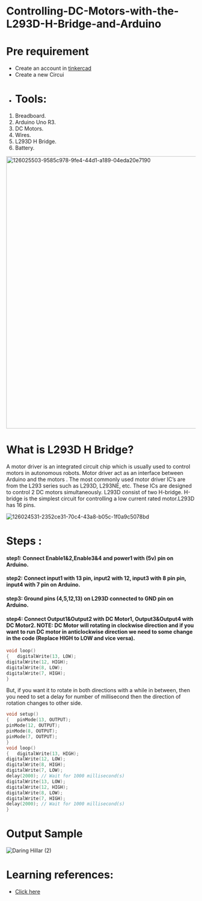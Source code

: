 # Controlling-DC-Motors-with-the-L293D-H-Bridge-and-Arduino
# Pre requirement 
* Create an account in [tinkercad](https://www.tinkercad.com/) 
* Create a new Circui 
* # Tools:
1. Breadboard.
2. Arduino Uno R3.
3. DC Motors.
4. Wires.
5. L293D H Bridge.
6. Battery.

<img width="722" alt="126025503-9585c978-9fe4-44d1-a189-04eda20e7190" src="https://user-images.githubusercontent.com/85815581/126887332-4b96ce6c-5ab2-4187-a206-d7ad7e91fa57.png">

  
# What is L293D H Bridge? 
A motor driver is an integrated circuit chip which is usually used to control motors in autonomous robots. Motor driver act as an interface between Arduino and the motors . The most commonly used motor driver IC’s are from the L293 series such as L293D, L293NE, etc. These ICs are designed to control 2 DC motors simultaneously. L293D consist of two H-bridge. H-bridge is the simplest circuit for controlling a low current rated motor.L293D has 16 pins.

![126024531-2352ce31-70c4-43a8-b05c-1f0a9c5078bd](https://user-images.githubusercontent.com/86169417/126885693-eda3444c-3c2e-4d5d-ba8b-328e36831b49.png)  

# Steps :
#### step1: Connect Enable1&amp;2,Enable3&amp;4 and power1 with (5v) pin on Arduino.
#### step2: Connect input1 with 13 pin, input2 with 12, input3 with 8 pin pin, input4 with 7 pin on Arduino.
#### step3: Ground pins (4,5,12,13) on L293D connected to GND pin on Arduino.
#### step4: Connect Output1&amp;Output2 with DC Motor1, Output3&amp;Output4 with DC Motor2.  NOTE: DC Motor will rotating in clockwise direction and if you want to run DC motor in anticlockwise direction we need to some change in the code (Replace HIGH to LOW and vice versa).
```c++ 
void loop()
{   digitalWrite(13, LOW); 
digitalWrite(12, HIGH);  
digitalWrite(8, LOW); 
digitalWrite(7, HIGH);  
}
``` 
But, if you want it to rotate in both directions with a while in between, then you need to set a delay for number of millisecond then the direction of rotation changes to other side. 
```c++
void setup() 
{   pinMode(13, OUTPUT); 
pinMode(12, OUTPUT);  
pinMode(8, OUTPUT);  
pinMode(7, OUTPUT);
} 
void loop() 
{   digitalWrite(13, HIGH); 
digitalWrite(12, LOW); 
digitalWrite(8, HIGH); 
digitalWrite(7, LOW); 
delay(2000); // Wait for 1000 millisecond(s)  
digitalWrite(13, LOW);   
digitalWrite(12, HIGH);  
digitalWrite(8, LOW);  
digitalWrite(7, HIGH);  
delay(2000); // Wait for 1000 millisecond(s)  
} 
``` 
# Output Sample 
![Daring Hillar (2)](https://user-images.githubusercontent.com/86169417/126885789-1774cd0a-1eb1-4e61-ac2e-5bf00c7379e2.png) 
# Learning references: 
* [Click here](https://www.youtube.com/watch?v=qJeAo4zo0IY)
